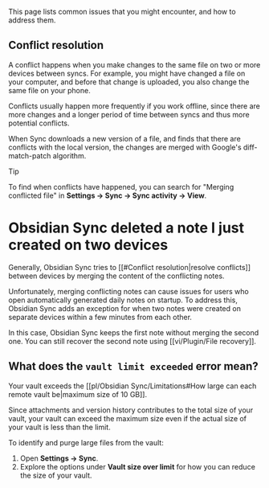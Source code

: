 This page lists common issues that you might encounter, and how to address them.

## Conflict resolution

A conflict happens when you make changes to the same file on two or more devices between syncs. For example, you might have changed a file on your computer, and before that change is uploaded, you also change the same file on your phone.

Conflicts usually happen more frequently if you work offline, since there are more changes and a longer period of time between syncs and thus more potential conflicts.

When Sync downloads a new version of a file, and finds that there are conflicts with the local version, the changes are merged with Google's diff-match-patch algorithm.

> [!tip]
> To find when conflicts have happened, you can search for "Merging conflicted file" in **Settings → Sync → Sync activity → View**.

# Obsidian Sync deleted a note I just created on two devices

Generally, Obsidian Sync tries to [[#Conflict resolution|resolve conflicts]] between devices by merging the content of the conflicting notes.

Unfortunately, merging conflicting notes can cause issues for users who open automatically generated daily notes on startup. To address this, Obsidian Sync adds an exception for when two notes were created on separate devices within a few minutes from each other.

In this case, Obsidian Sync keeps the first note without merging the second one. You can still recover the second note using [[vi/Plugin/File recovery]].

## What does the `vault limit exceeded` error mean?

Your vault exceeds the [[pl/Obsidian Sync/Limitations#How large can each remote vault be|maximum size of 10 GB]].

Since attachments and version history contributes to the total size of your vault, your vault can exceed the maximum size even if the actual size of your vault is less than the limit.

To identify and purge large files from the vault:

1. Open **Settings → Sync**.
2. Explore the options under **Vault size over limit** for how you can reduce the size of your vault.
